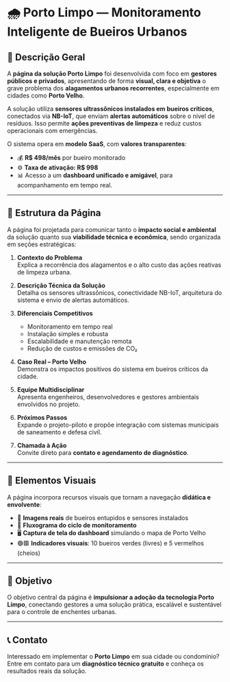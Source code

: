 # 🌧️ Porto Limpo — Monitoramento Inteligente de Bueiros Urbanos

## 📘 Descrição Geral
A **página da solução Porto Limpo** foi desenvolvida com foco em **gestores públicos e privados**, apresentando de forma **visual, clara e objetiva** o grave problema dos **alagamentos urbanos recorrentes**, especialmente em cidades como **Porto Velho**.

A solução utiliza **sensores ultrassônicos instalados em bueiros críticos**, conectados via **NB-IoT**, que enviam **alertas automáticos** sobre o nível de resíduos. Isso permite **ações preventivas de limpeza** e reduz custos operacionais com emergências.

O sistema opera em **modelo SaaS**, com **valores transparentes**:
- 💰 **R$ 498/mês** por bueiro monitorado
- ⚙️ **Taxa de ativação: R$ 998**
- 📊 Acesso a um **dashboard unificado e amigável**, para acompanhamento em tempo real.

---

## 🧩 Estrutura da Página
A página foi projetada para comunicar tanto o **impacto social e ambiental** da solução quanto sua **viabilidade técnica e econômica**, sendo organizada em seções estratégicas:

1. **Contexto do Problema**  
   Explica a recorrência dos alagamentos e o alto custo das ações reativas de limpeza urbana.

2. **Descrição Técnica da Solução**  
   Detalha os sensores ultrassônicos, conectividade NB-IoT, arquitetura do sistema e envio de alertas automáticos.

3. **Diferenciais Competitivos**  
   - Monitoramento em tempo real  
   - Instalação simples e robusta  
   - Escalabilidade e manutenção remota  
   - Redução de custos e emissões de CO₂

4. **Caso Real – Porto Velho**  
   Demonstra os impactos positivos do sistema em bueiros críticos da cidade.

5. **Equipe Multidisciplinar**  
   Apresenta engenheiros, desenvolvedores e gestores ambientais envolvidos no projeto.

6. **Próximos Passos**  
   Expande o projeto-piloto e propõe integração com sistemas municipais de saneamento e defesa civil.

7. **Chamada à Ação**  
   Convite direto para **contato e agendamento de diagnóstico**.

---

## 🎨 Elementos Visuais
A página incorpora recursos visuais que tornam a navegação **didática e envolvente**:
- 📸 **Imagens reais** de bueiros entupidos e sensores instalados  
- 🔄 **Fluxograma do ciclo de monitoramento**  
- 🖥️ **Captura de tela do dashboard** simulando o mapa de Porto Velho  
- 🟢🟥 **Indicadores visuais**: 10 bueiros verdes (livres) e 5 vermelhos (cheios)

---

## 🚀 Objetivo
O objetivo central da página é **impulsionar a adoção da tecnologia Porto Limpo**, conectando gestores a uma solução prática, escalável e sustentável para o controle de enchentes urbanas.

---

## 📞 Contato
Interessado em implementar o **Porto Limpo** em sua cidade ou condomínio?  
Entre em contato para um **diagnóstico técnico gratuito** e conheça os resultados reais da solução.
